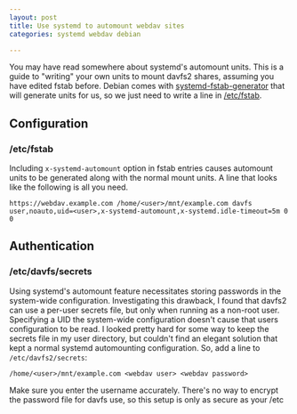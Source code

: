 ```yaml
---
layout: post
title: Use systemd to automount webdav sites
categories: systemd webdav debian

---
```


You may have read somewhere about systemd's automount units. This is a guide to "writing" your own units to mount davfs2 shares, assuming you have edited fstab before. Debian comes with [systemd-fstab-generator](https://manpages.debian.org/stretch/systemd/systemd-fstab-generator.8.en.html) that will generate units for us, so we just need to write a line in [/etc/fstab](https://manpages.debian.org/stretch/mount/fstab.5.en.html).
## Configuration
### /etc/fstab
Including `x-systemd-automount` option in fstab entries causes automount units to be generated along with the normal mount units. A line that looks like the following is all you need.

`https://webdav.example.com /home/<user>/mnt/example.com davfs user,noauto,uid=<user>,x-systemd-automount,x-systemd.idle-timeout=5m 0 0`

## Authentication
### /etc/davfs/secrets
Using systemd's automount feature necessitates storing passwords in the system-wide configuration. Investigating this drawback, I found that davfs2 can use a per-user secrets file, but only when running as a non-root user. Specifying a UID the system-wide configuration doesn't cause that users configuration to be read. I looked pretty hard for some way to keep the secrets file in my user directory, but couldn't find an elegant solution that kept a normal systemd automounting configuration. So, add a line to `/etc/davfs2/secrets`:

`/home/<user>/mnt/example.com <webdav user> <webdav password>`

Make sure you enter the username accurately. There's no way to encrypt the password file for davfs use, so this setup is only as secure as your /etc

[oguya]: <https://oguya.ch/posts/2015-09-01-systemd-mount-partition/> "Mounting Partition Using Systemd" 
